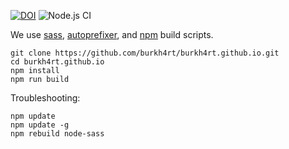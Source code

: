 [![DOI](https://www.zenodo.org/badge/93095358.svg)](https://www.zenodo.org/badge/latestdoi/93095358)
![Node.js CI](https://github.com/burkh4rt/burkh4rt.github.io/workflows/Node.js%20CI/badge.svg)

We use [sass](https://sass-lang.com), [autoprefixer](https://github.com/postcss/autoprefixer), and [npm](https://www.npmjs.com) build scripts.

```[bash]
git clone https://github.com/burkh4rt/burkh4rt.github.io.git
cd burkh4rt.github.io
npm install
npm run build
```

Troubleshooting:
```[bash]
npm update
npm update -g
npm rebuild node-sass
```
